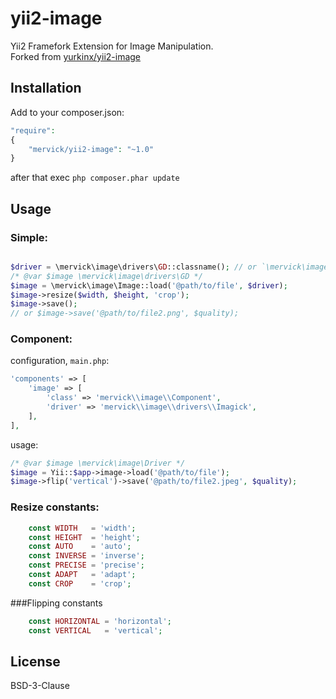 # yii2-image 

Yii2 Framefork Extension for Image Manipulation.  
Forked from [yurkinx/yii2-image](https://github.com/yurkinx/yii2-image)

## Installation


Add to your composer.json:  
```php
"require": 
{
    "mervick/yii2-image": "~1.0"
}
```
after that exec `php composer.phar update`  

## Usage 

### Simple:
```php

$driver = \mervick\image\drivers\GD::classname(); // or `\mervick\image\drivers\Imagick::classname()`
/* @var $image \mervick\image\drivers\GD */
$image = \mervick\image\Image::load('@path/to/file', $driver);
$image->resize($width, $height, 'crop');
$image->save(); 
// or $image->save('@path/to/file2.png', $quality);

```
### Component:

configuration, `main.php`:
```php
'components' => [
    'image' => [
        'class' => 'mervick\\image\\Component',
        'driver' => 'mervick\\image\\drivers\\Imagick',
    ],
],
```
usage:
```php
/* @var $image \mervick\image\Driver */
$image = Yii::$app->image->load('@path/to/file');
$image->flip('vertical')->save('@path/to/file2.jpeg', $quality);

```

### Resize constants:
```php
    const WIDTH   = 'width';
    const HEIGHT  = 'height';
    const AUTO    = 'auto';
    const INVERSE = 'inverse';
    const PRECISE = 'precise';
    const ADAPT   = 'adapt';
    const CROP    = 'crop';
```
###Flipping constants
```php
    const HORIZONTAL = 'horizontal';
    const VERTICAL   = 'vertical';
```

## License
BSD-3-Clause





